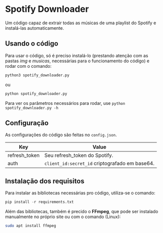 # Spotify Downloader

Um código capaz de extrair todas as músicas de uma playlist do Spotify e instalá-las automaticamente.
## Usando o código

Para usar o código, só é preciso instalá-lo (prestando atenção com as pastas *img* e *musicas*, necessárias para o funcionamento do código) e rodar com o comando:

```bash
python3 spotify_downloader.py
```

ou

```bash
python spotify_downloader.py
```

Para ver os parâmetros necessários para rodar, use `python spotify_downloader.py -h`

## Configuração

As configurações do código são feitas no `config.json`.

| Key           | Value                                    |
|---------------|------------------------------------------|
| refresh_token | Seu refresh_token do Spotify.            |
| auth          |  `client_id:secret_id` criptografado em base64. |

## Instalação dos requisitos

Para instalar as bibliotecas necessárias pro código, utiliza-se o comando:

```python
pip install -r requirements.txt
```

Além das bibliotecas, também é precido o **FFmpeg**, que pode ser instalado manualmente no próprio site ou com o comando (Linux):

```bash
sudo apt install ffmpeg
```
